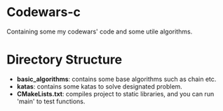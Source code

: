 # Codewars-c

Containing some my codewars' code and some utile algorithms.

# Directory Structure

* **basic_algorithms**: contains some base algorithms such as chain etc.
* **katas**: contains some katas to solve designated problem.
* **CMakeLists.txt**: compiles project to static libraries, and you can run 'main' to test functions.
